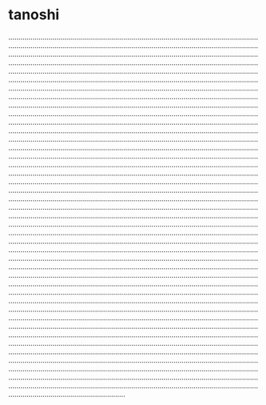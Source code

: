 # tanoshi

..................................................................................................................................................................................................................................................................................................................................................................................................................................................................................................................................................................................................................................................................................................................................................................................................................................................................................................................................................................................................................................................................................................................................................................................................................................................................................................................................................................................................................................................................................................................................................................................................................................................................................................................................................................................................................................................................................................................................................................................................................................................................................................................................................................................................................................................................................................................................................................................................................................................................................................................................................................................................................................................................................................................................................................................................................................................................................................................................................................................................................................................................................................................................................................................................................................................................................................................................................................................................................................................................................................................................................................................................................................................................................................................................................................................................................................................................................................................................................................................................................................................................................................................................................................................................................................................................................................................................................................................................................................................................................................................................................................................................................................................................................................................................................................................................................................................................................................................................................................................................................................................................................................................................................................................................................................................................................................................................................................................................................................................................................